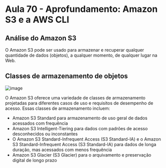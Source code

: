 # Aula 70 - Aprofundamento: Amazon S3 e a AWS CLI 

## Análise do Amazon S3
O Amazon S3 pode ser usado para armazenar e recuperar qualquer quantidade de dados (objetos), a qualquer momento, de qualquer lugar na Web.

## Classes de armazenamento de objetos

![image](https://github.com/luane-loureiro/EscolaDaNuvem-AWS/assets/100947092/be23ce19-6740-460e-94ee-41d36c3820dc)

O Amazon S3 oferece uma variedade de classes de armazenamento projetadas para diferentes casos de uso e requisitos de desempenho de acesso. Essas classes de armazenamento incluem:
- Amazon S3 Standard para armazenamento de uso geral de dados acessados com frequência
- Amazon S3 Intelligent-Tiering para dados com padrões de acesso desconhecidos ou inconstantes
- O Amazon S3 Standard-Infrequent Access (S3 Standard-IA) e o Amazon S3 Standard-Infrequent Access (S3 Standard-IA) para dados de longa duração, mas acessados com menos frequência
- Amazon S3 Glacier (S3 Glacier) para o arquivamento e preservação digital de longo prazo

